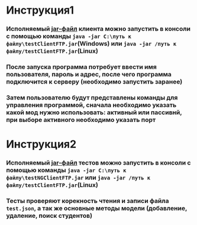 # Инструкция1
### Исполняемый [jar-файл](https://github.com/ritasm1704/testClientFTP/tree/master/out/artifacts/testClientFTP_jar) клиента можно запустить в консоли с помощью команды `java -jar C:\путь к файлу\testClientFTP.jar`(Windows) или `java -jar /путь к файлу/testClientFTP.jar`(Linux)
### После запуска программа потребует ввести имя пользователя, пароль и адрес, после чего программа подключится к серверу (необходимо запустить заранее)
### Затем пользователю будут представлены команды для управления программой, сначала необходимо указать какой мод нужно использовать: активный или пассивнй, при выборе активного необходимо указать порт
# Инструкция2
### Исполняемый [jar-файл](https://github.com/ritasm1704/testClientFTP/tree/master/out/artifacts/testNGClientFTP_jar) тестов можно запустить в консоли с помощью команды `java -jar C:\путь к файлу\testNGClientFTP.jar` или `java -jar /путь к файлу/testClientFTP.jar`(Linux)
### Тесты проверяют корекность чтения и записи файла `test.json`, а так же основные методы модели (добавление, удаление, поиск студентов)
